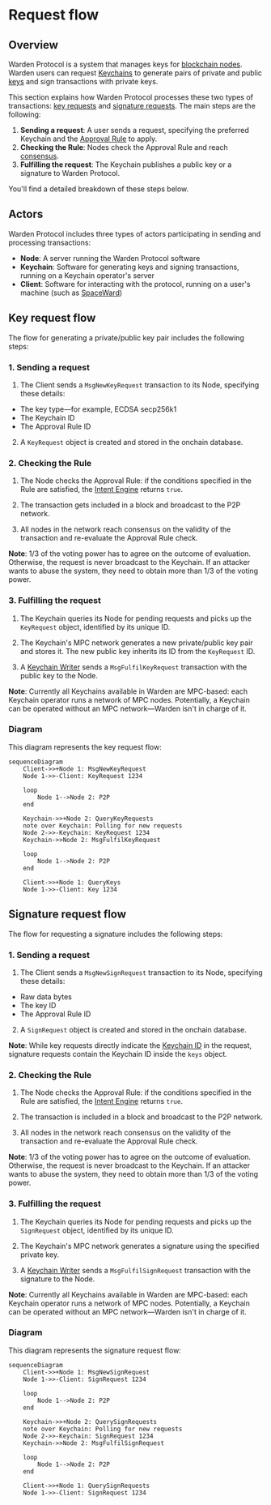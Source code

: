 ﻿---
sidebar_position: 6
---

# Request flow

## Overview

Warden Protocol is a system that manages keys for [blockchain nodes](/learn/glossary#node). Warden users can request [Keychains](/learn/glossary#keychain) to generate pairs of private and public [keys](/learn/glossary#key) and sign transactions with private keys.

This section explains how Warden Protocol processes these two types of transactions: [key requests](/learn/glossary#key-request) and [signature requests](/learn/glossary#signature-request). The main steps are the following:

1. **Sending a request**: A user sends a request, specifying the preferred Keychain and the [Approval Rule](/learn/glossary#approval-rule) to apply.
2. **Checking the Rule**: Nodes check the Approval Rule and reach [consensus](/learn/glossary#staking).
3. **Fulfilling the request**: The Keychain publishes a public key or a signature to Warden Protocol.

You'll find a detailed breakdown of these steps below.

## Actors

Warden Protocol includes three types of actors participating in sending and processing transactions:

- **Node**: A server running the Warden Protocol software
- **Keychain**: Software for generating keys and signing transactions, running on a Keychain operator's server
- **Client**: Software for interacting with the protocol, running on a user's machine (such as [SpaceWard](/learn/glossary#spaceward))

## Key request flow

The flow for generating a private/public key pair includes the following steps:

### 1. Sending a request

1. The Client sends a `MsgNewKeyRequest` transaction to its Node, specifying these details:

- The key type—for example, ECDSA secp256k1
- The Keychain ID
- The Approval Rule ID

2. A `KeyRequest` object is created and stored in the onchain database.

### 2. Checking the Rule

1. The Node checks the Approval Rule: if the conditions specified in the Rule are satisfied, the [Intent Engine](/learn/glossary#intent-engine) returns `true`.

2. The transaction gets included in a block and broadcast to the P2P network.

3. All nodes in the network reach consensus on the validity of the transaction and re-evaluate the Approval Rule check.

**Note**: 1/3 of the voting power has to agree on the outcome of evaluation. Otherwise, the request is never broadcast to the Keychain. If an attacker wants to abuse the system, they need to obtain more than 1/3 of the voting power.

### 3. Fulfilling the request

1. The Keychain queries its Node for pending requests and picks up the `KeyRequest` object, identified by its unique ID.

2. The Keychain's MPC network generates a new private/public key pair and stores it. The new public key inherits its ID from the `KeyRequest` ID. 

3. A [Keychain Writer](/learn/glossary#keychain-writer) sends a `MsgFulfilKeyRequest` transaction with the public key to the Node.

**Note**: Currently all Keychains available in Warden are MPC-based: each Keychain operator runs a network of MPC nodes. Potentially, a Keychain can be operated without an MPC network—Warden isn't in charge of it.

### Diagram

This diagram represents the key request flow:

```mermaid
sequenceDiagram
    Client->>+Node 1: MsgNewKeyRequest
    Node 1->>-Client: KeyRequest 1234

    loop
        Node 1-->Node 2: P2P
    end

    Keychain->>+Node 2: QueryKeyRequests
    note over Keychain: Polling for new requests
    Node 2->>-Keychain: KeyRequest 1234
    Keychain->>Node 2: MsgFulfilKeyRequest

    loop
        Node 1-->Node 2: P2P
    end

    Client->>+Node 1: QueryKeys
    Node 1->>-Client: Key 1234
```

## Signature request flow

The flow for requesting a signature includes the following steps:

### 1. Sending a request

1. The Client sends a `MsgNewSignRequest` transaction to its Node, specifying these details:

- Raw data bytes
- The key ID
- The Approval Rule ID

2. A `SignRequest` object is created and stored in the onchain database.

**Note**: While key requests directly indicate the [Keychain ID](/learn/glossary#keychain-id) in the request, signature requests contain the Keychain ID inside the `keys` object.

### 2. Checking the Rule

1. The Node checks the Approval Rule: if the conditions specified in the Rule are satisfied, the [Intent Engine](/learn/glossary#intent-engine) returns `true`.

2. The transaction is included in a block and broadcast to the P2P network.  

3. All nodes in the network reach consensus on the validity of the transaction and re-evaluate the Approval Rule check.

**Note**: 1/3 of the voting power has to agree on the outcome of evaluation. Otherwise, the request is never broadcast to the Keychain. If an attacker wants to abuse the system, they need to obtain more than 1/3 of the voting power.

### 3. Fulfilling the request

1. The Keychain queries its Node for pending requests and picks up the `SignRequest` object, identified by its unique ID.  

2. The Keychain's MPC network generates a signature using the specified private key.  

3. A [Keychain Writer](/learn/glossary#keychain-writer) sends a `MsgFulfilSignRequest` transaction with the signature to the Node.

**Note**: Currently all Keychains available in Warden are MPC-based: each Keychain operator runs a network of MPC nodes. Potentially, a Keychain can be operated without an MPC network—Warden isn't in charge of it.

### Diagram

This diagram represents the signature request flow:

```mermaid
sequenceDiagram
    Client->>+Node 1: MsgNewSignRequest
    Node 1->>-Client: SignRequest 1234

    loop
        Node 1-->Node 2: P2P
    end

    Keychain->>+Node 2: QuerySignRequests
    note over Keychain: Polling for new requests
    Node 2->>-Keychain: SignRequest 1234
    Keychain->>Node 2: MsgFulfilSignRequest

    loop
        Node 1-->Node 2: P2P
    end

    Client->>+Node 1: QuerySignRequests
    Node 1->>-Client: SignRequest 1234
```